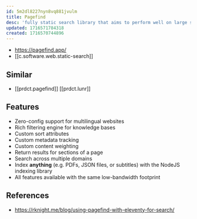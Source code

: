 ```yaml
---
id: 5m2dl8227nyn8vq881jvulm
title: Pagefind
desc: 'fully static search library that aims to perform well on large sites, while using as little of your users’ bandwidth as possible, and without hosting any infrastructure.'
updated: 1716571784318
created: 1716570744896
---
```


- https://pagefind.app/
- [[c.software.web.static-search]]

## Similar

- [[prdct.pagefind]] [[prdct.lunr]]

## Features

-   Zero-config support for multilingual websites
-   Rich filtering engine for knowledge bases
-   Custom sort attributes
-   Custom metadata tracking
-   Custom content weighting
-   Return results for sections of a page
-   Search across multiple domains
-   Index **anything** (e.g. PDFs, JSON files, or subtitles) with the NodeJS indexing library
-   All features available with the same low-bandwidth footprint

## References

- https://rknight.me/blog/using-pagefind-with-eleventy-for-search/